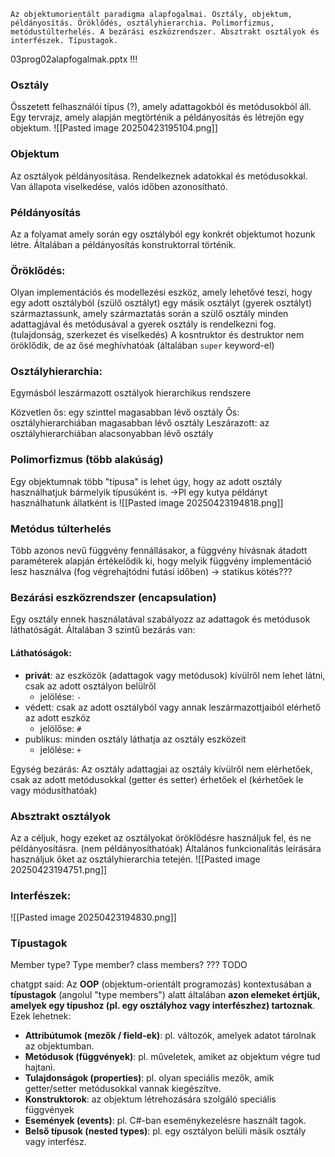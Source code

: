 ```
Az objektumorientált paradigma alapfogalmai. Osztály, objektum, példányosítás. Öröklődés, osztályhierarchia. Polimorfizmus, metódustúlterhelés. A bezárási eszközrendszer. Absztrakt osztályok és interfészek. Típustagok.
```

03prog02alapfogalmak.pptx !!!
### **Osztály**
Összetett felhasználói típus (?), amely adattagokból és metódusokból áll.
Egy tervrajz, amely alapján megtörténik a példányosítás és létrejön egy objektum.
![[Pasted image 20250423195104.png]]
### **Objektum**
Az osztályok példányosítása. Rendelkeznek adatokkal és metódusokkal.
Van állapota viselkedése, valós időben azonosítható.

### **Példányosítás**
Az a folyamat amely során egy osztályból egy konkrét objektumot hozunk létre.
Általában a példányosítás konstruktorral történik.

### **Öröklődés**:
Olyan implementációs és modellezési eszköz, amely lehetővé teszi, hogy egy adott osztályból (szülő osztályt) egy másik osztályt (gyerek osztályt) származtassunk, amely származtatás során a szülő osztály minden adattagjával és metódusával a gyerek osztály is rendelkezni fog. (tulajdonság, szerkezet és viselkedés)
A kosntruktor és destruktor nem öröklődik, de az ősé meghívhatóak (általában `super` keyword-el)
### **Osztályhierarchia**:
Egymásból leszármazott osztályok hierarchikus rendszere

Közvetlen ős: egy szinttel magasabban lévő osztály
Ős: osztályhierarchiában magasabban lévő osztály
Leszárazott: az osztályhierarchiában alacsonyabban lévő osztály

### **Polimorfizmus** (több alakúság)
Egy objektumnak több "típusa" is lehet úgy, hogy az adott osztály használhatjuk bármelyik típusúként is.
->Pl egy kutya példányt használhatunk állatként is
![[Pasted image 20250423194818.png]]

### **Metódus túlterhelés**
Több azonos nevű függvény fennállásakor, a függvény hívásnak átadott paraméterek alapján értékelődik ki, hogy melyik függvény implementáció lesz használva (fog végrehajtódni futási időben) -> statikus kötés???

### Bezárási eszközrendszer (encapsulation)
Egy osztály ennek használatával szabályozz az adattagok és metódusok láthatóságát. Általában 3 szintű bezárás van:
#### Láthatóságok:
- **privát**: az eszközök (adattagok vagy metódusok) kívülről nem lehet látni, csak az adott osztályon belülről
	- jelölése: `-`
- védett: csak az adott osztályból vagy annak leszármazottjaiból elérhető az adott eszköz
	- jelölőse: `#`
- publikus: minden osztály láthatja az osztály eszközeit
	- jelölése: `+`

Egység bezárás: 
Az osztály adattagjai az osztály kívülről nem elérhetőek, csak az adott metódusokkal (getter és setter) érhetőek el (kérhetőek le vagy módusíthatóak)

### Absztrakt osztályok
Az a céljuk, hogy ezeket az osztályokat öröklődésre használjuk fel, és ne példányosításra. (nem példányosíthatóak)
Általános funkcionalitás leírására használjuk őket az osztályhierarchia tetején.
![[Pasted image 20250423194751.png]]
### Interfészek:
![[Pasted image 20250423194830.png]]

### Típustagok
Member type? Type member? class members?
??? TODO

chatgpt said:
Az **OOP** (objektum-orientált programozás) kontextusában a **típustagok** (angolul "type members") alatt általában **azon elemeket értjük, amelyek egy típushoz (pl. egy osztályhoz vagy interfészhez) tartoznak**.
Ezek lehetnek:
- **Attribútumok (mezők / field-ek)**: pl. változók, amelyek adatot tárolnak az objektumban.
- **Metódusok (függvények)**: pl. műveletek, amiket az objektum végre tud hajtani.
- **Tulajdonságok (properties)**: pl. olyan speciális mezők, amik getter/setter metódusokkal vannak kiegészítve.
- **Konstruktorok**: az objektum létrehozására szolgáló speciális függvények
- **Események (events)**: pl. C#-ban eseménykezelésre használt tagok.
- **Belső típusok (nested types)**: pl. egy osztályon belüli másik osztály vagy interfész.